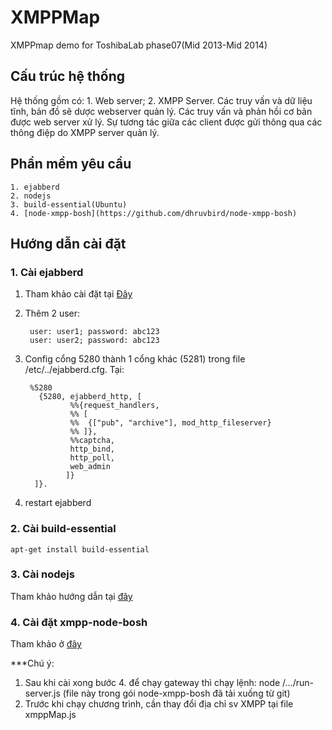# XMPPMap

XMPPmap demo for ToshibaLab phase07(Mid 2013-Mid 2014)

## Cấu trúc hệ thống

Hệ thống gồm có: 1. Web server; 2. XMPP Server. Các truy vấn và dữ liệu tĩnh, bản đồ sẽ dược webserver quản lý. Các truy vấn và phản hồi cơ bản được web server xử lý. Sự tương tác giữa các client được gửi thông qua các thông điệp do XMPP server quản lý.

## Phần mềm yêu cầu

    1. ejabberd
    2. nodejs
    3. build-essential(Ubuntu)
    4. [node-xmpp-bosh](https://github.com/dhruvbird/node-xmpp-bosh)

## Hướng dẫn cài đặt

### 1. Cài ejabberd

1. Tham khảo cài đặt tại [Đây](https://www.digitalocean.com/community/tutorials/how-to-install-ejabberd-xmpp-server-on-ubuntu)

2. Thêm 2 user:

		user: user1; password: abc123
		user: user2; password: abc123

3. Config cổng 5280 thành 1 cổng khác (5281) trong file /etc/../ejabberd.cfg. Tại:

		%5280
		  {5280, ejabberd_http, [
			     %%{request_handlers,
			     %% [
			     %%  {["pub", "archive"], mod_http_fileserver}
			     %% ]},
			     %%captcha,
			     http_bind,
			     http_poll,
			     web_admin
			    ]}
		 ]}.

4. restart ejabberd

### 2. Cài build-essential

    apt-get install build-essential

### 3. Cài nodejs

Tham khảo hướng dẫn tại [đây](http://askubuntu.com/questions/49390/how-do-i-install-the-latest-version-of-node-js)

### 4. Cài đặt xmpp-node-bosh

Tham khảo ở [đây](https://github.com/dhruvbird/node-xmpp-bosh/blob/master/DEBIAN_HOW_TO.md)

***Chú ý: 
1. Sau khi cài xong bước 4. để chạy gateway thì chạy lệnh:
node /.../run-server.js (file này trong gói node-xmpp-bosh đã tải xuống từ git)
2. Trước khi chạy chương trình, cần thay đổi địa chỉ sv XMPP tại file xmppMap.js
